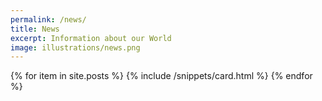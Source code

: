 ```yaml
---
permalink: /news/
title: News
excerpt: Information about our World
image: illustrations/news.png
---
```

<section class="py-5">
    <div class="row row-cols-1 row-cols-md-2 row-cols-lg-3">
        {% for item in site.posts %}
        {% include /snippets/card.html %}
        {% endfor %}
    </div>
</section>
